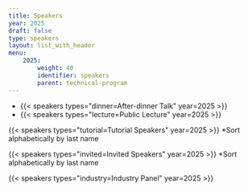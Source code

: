 ```yaml
---
title: Speakers
year: 2025
draft: false
type: speakers
layout: list_with_header
menu:
    2025:
        weight: 40
        identifier: speakers
        parent: technical-program
---
```


<ul class="heado">
    <li>{{< speakers types="dinner=After-dinner Talk" year=2025 >}}</li>
    <li>{{< speakers types="lecture=Public Lecture" year=2025 >}}</li>
</ul>

{{< speakers types="tutorial=Tutorial Speakers" year=2025 >}}
\*Sort alphabetically by last name

{{< speakers types="invited=Invited Speakers" year=2025 >}}
\*Sort alphabetically by last name

{{< speakers types="industry=Industry Panel" year=2025 >}}
